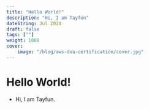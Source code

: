 ```yaml
---
title: "Hello World!"
description: "Hi, I am Tayfun"
dateString: Jul 2024
draft: false
tags: [""]
weight: 1000
cover:
    image: "/blog/aws-dva-certification/cover.jpg"
---
```


# Hello World!

- Hi, I am Tayfun.